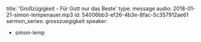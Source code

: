 title: 'Großzügigkeit - Für Gott nur das Beste'
type: message
audio: 2018-01-21-simon-lempenauer.mp3
id: 54006bb3-ef26-4b3e-8fac-5c357912ae61
sermon_series: grosszuegigkeit
speaker:
  - simon-lemp
